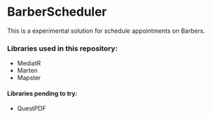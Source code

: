 # BarberScheduler
 This is a experimental solution for schedule appointments on Barbers.


### Libraries used in this repository:
- MediatR
- Marten
- Mapster
#### Libraries pending to try:
- QuestPDF
